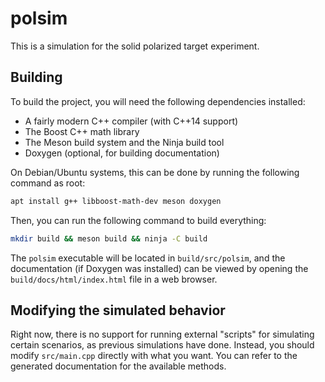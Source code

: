 # polsim

This is a simulation for the solid polarized target experiment.

## Building

To build the project, you will need the following dependencies installed:

- A fairly modern C++ compiler (with C++14 support)
- The Boost C++ math library
- The Meson build system and the Ninja build tool
- Doxygen (optional, for building documentation)

On Debian/Ubuntu systems, this can be done by running the following command
as root:

```sh
apt install g++ libboost-math-dev meson doxygen
```

Then, you can run the following command to build everything:

```sh
mkdir build && meson build && ninja -C build
```

The `polsim` executable will be located in `build/src/polsim`, and the
documentation (if Doxygen was installed) can be viewed by opening the
`build/docs/html/index.html` file in a web browser.

## Modifying the simulated behavior

Right now, there is no support for running external "scripts" for simulating
certain scenarios, as previous simulations have done. Instead, you should
modify `src/main.cpp` directly with what you want. You can refer to the
generated documentation for the available methods.

